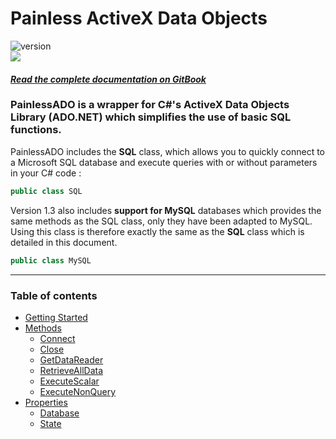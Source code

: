 # Painless ActiveX Data Objects

![version](https://img.shields.io/badge/Version-1.3.0-brightgreen.svg?style=for-the-badge)  
![](https://img.shields.io/badge/Language-CSharp-5b0dc3.svg?style=for-the-badge)

#### [_Read the complete documentation on GitBook_](https://painlessado.obrassard.ca)

### PainlessADO is a wrapper for C\#'s ActiveX Data Objects Library \(ADO.NET\) which simplifies the use of basic SQL functions.

PainlessADO includes the **SQL** class, which allows you to quickly connect to a Microsoft SQL database and execute queries with or without parameters in your C\# code :

```csharp
public class SQL
```

Version 1.3 also includes **support for MySQL** databases which provides the same methods as the SQL class, only they have been adapted to MySQL.  Using this class is therefore exactly the same as the **SQL** class which is detailed in this document.

```csharp
public class MySQL
```

---

### Table of contents

* [Getting Started](/docs/getting-started.md)
* [Methods](/docs/methods.md)
  * [Connect](/docs/methods/connect.md)
  * [Close](/docs/methods/close.md)
  * [GetDataReader](/docs/methods/getdatareader.md)
  * [RetrieveAllData](/docs/methods/retrievealldata.md)
  * [ExecuteScalar](/docs/methods/executescalar.md)
  * [ExecuteNonQuery](/docs/methods/executenonquery.md)
* [Properties](/docs/properties.md)
  * [Database](/docs/properties/database.md)
  * [State](/docs/properties/state.md)    



